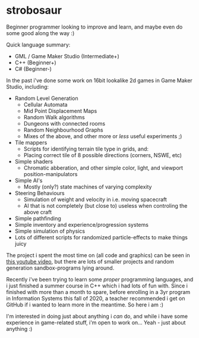 # strobosaur

Beginner programmer looking to improve and learn, and maybe even do some good along the way :)

Quick language summary:
* GML / Game Maker Studio (Intermediate+)
* C++ (Beginner+)
* C# (Beginner-)

In the past i've done some work on 16bit lookalike 2d games in Game Maker Studio, including:
* Random Level Generation
  * Cellular Automata
  * Mid Point Displacement Maps
  * Random Walk algorithms
  * Dungeons with connected rooms
  * Random Neighbourhood Graphs
  * Mixes of the above, and other more or *less* useful experiments ;)
* Tile mappers
  * Scripts for identifying terrain tile type in grids, and:
  * Placing correct tile of 8 possible directions (corners, NSWE, etc)
* Simple shaders
  * Chromatic abberation, and other simple color, light, and viewport position-manipulators
* Simple AI's
  * Mostly (only?) state machines of varying complexity
* Steering Behaviours
  * Simulation of weight and velocity in i.e. moving spacecraft
  * AI that is not completely (but close to) useless when controling the above craft
* Simple pathfinding
* Simple inventory and experience/progression systems
* Simple simulation of physics
* Lots of different scripts for randomized particle-effects to make things juicy

The project i spent the most time on (all code and graphics) can be seen in [this youtube video](https://youtu.be/eIvsM_l7sc4), but there are lots of smaller projects and random generation sandbox-programs lying around.

Recently i've been trying to learn some *proper* programming languages, and i just finished a summer course in C++ which i had lots of fun with. Since i finished with more than a month to spare, before enrolling in a 3yr program in Information Systems this fall of 2020, a teacher recommended i get on GitHub if i wanted to learn more in the meantime. So here i am :)

I'm interested in doing just about anything i *can* do, and while i have some experience in game-related stuff, i'm open to work on... Yeah - just about anything :)
